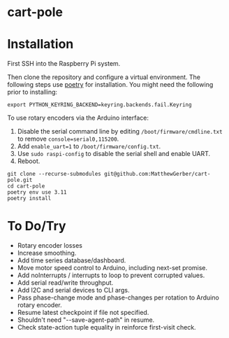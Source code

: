 # cart-pole

# Installation
First SSH into the Raspberry Pi system.

Then clone the repository and configure a virtual environment. The following steps use 
[poetry](https://python-poetry.org/) for installation. You might need the following prior to installing:

```shell
export PYTHON_KEYRING_BACKEND=keyring.backends.fail.Keyring
```

To use rotary encoders via the Arduino interface:
1. Disable the serial command line by editing `/boot/firmware/cmdline.txt` to remove `console=serial0,115200`.
2. Add `enable_uart=1` to `/boot/firmware/config.txt`.
3. Use `sudo raspi-config` to disable the serial shell and enable UART.
4. Reboot.

```shell
git clone --recurse-submodules git@github.com:MatthewGerber/cart-pole.git
cd cart-pole
poetry env use 3.11
poetry install
```

# To Do/Try
* Rotary encoder losses
* Increase smoothing.
* Add time series database/dashboard.
* Move motor speed control to Arduino, including next-set promise.
* Add noInterrupts / interrupts to loop to prevent corrupted values.
* Add serial read/write throughput.
* Add I2C and serial devices to CLI args.
* Pass phase-change mode and phase-changes per rotation to Arduino rotary encoder.
* Resume latest checkpoint if file not specified.
* Shouldn't need "--save-agent-path" in resume.
* Check state-action tuple equality in reinforce first-visit check.
